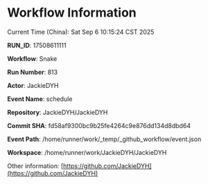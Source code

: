 # Workflow Information

Current Time (China): Sat Sep  6 10:15:24 CST 2025  

**RUN_ID**: 17508611111  

**Workflow**: Snake  

**Run Number**: 813  

**Actor**: JackieDYH  

**Event Name**: schedule  

**Repository**: JackieDYH/JackieDYH  

**Commit SHA**: fd58af9300bc9b25fe4264c9e876dd134d8dbd64  

**Event Path**: /home/runner/work/_temp/_github_workflow/event.json  

**Workspace**: /home/runner/work/JackieDYH/JackieDYH  

Other information: [https://github.com/JackieDYH](https://github.com/JackieDYH)
